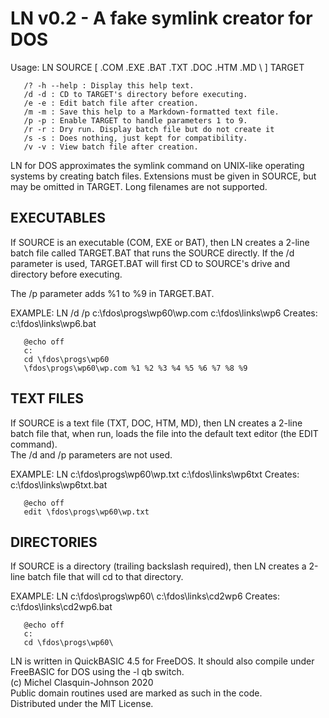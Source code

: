 LN v0.2 - A fake symlink creator for DOS
========================================

Usage: LN <parameters> SOURCE [ .COM .EXE .BAT .TXT .DOC .HTM .MD \\ ] TARGET

       /? -h --help : Display this help text.
       /d -d : CD to TARGET's directory before executing.
       /e -e : Edit batch file after creation.
       /m -m : Save this help to a Markdown-formatted text file.
       /p -p : Enable TARGET to handle parameters 1 to 9.
       /r -r : Dry run. Display batch file but do not create it
       /s -s : Does nothing, just kept for compatibility.
       /v -v : View batch file after creation.

LN for DOS approximates the symlink command on UNIX-like operating systems
by creating batch files.
Extensions must be given in SOURCE, but may be omitted in TARGET.
Long filenames are not supported.

EXECUTABLES
-----------
If SOURCE is an executable (COM, EXE or BAT), then LN creates a 2-line batch
file called TARGET.BAT that runs the SOURCE directly. If the /d parameter is
used, TARGET.BAT will first CD to SOURCE's drive and directory before executing.

The /p parameter adds %1 to %9 in TARGET.BAT.

EXAMPLE: LN /d /p c:\fdos\progs\wp60\wp.com c:\fdos\links\wp6
Creates: c:\fdos\links\wp6.bat

~~~
   @echo off
   c:
   cd \fdos\progs\wp60
   \fdos\progs\wp60\wp.com %1 %2 %3 %4 %5 %6 %7 %8 %9
~~~

TEXT FILES
----------
If SOURCE is a text file (TXT, DOC, HTM, MD), then LN creates a 2-line batch
file that, when run, loads the file into the default text editor
(the EDIT command).  
The /d and /p parameters are not used.

EXAMPLE: LN c:\fdos\progs\wp60\wp.txt c:\fdos\links\wp6txt 
Creates: c:\fdos\links\wp6txt.bat

~~~
   @echo off
   edit \fdos\progs\wp60\wp.txt
~~~

DIRECTORIES
-----------
If SOURCE is a directory (trailing backslash required), then LN
creates a 2-line batch file that will cd to that directory.

EXAMPLE: LN c:\fdos\progs\wp60\ c:\fdos\links\cd2wp6 
Creates: c:\fdos\links\cd2wp6.bat

~~~
   @echo off
   c:
   cd \fdos\progs\wp60\
~~~

LN is written in QuickBASIC 4.5 for FreeDOS. It should also compile
under FreeBASIC for DOS using the -l qb switch.  
(c) Michel Clasquin-Johnson 2020  
Public domain routines used are marked as such in the code.  
Distributed under the MIT License.
